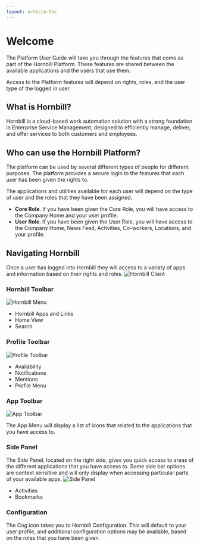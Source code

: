 ```yaml
---
layout: article-toc
---
```

# Welcome 
The Platform User Guide will take you through the features that come as part of the Hornbill Platform.  These features are shared between the available applications and the users that use them.

Access to the Platform features will depend on rights, roles, and the user type of the logged in user.

## What is Hornbill?
Hornbill is a cloud-based work automation solution with a strong foundation in Enterprise Service Management, designed to efficiently manage, deliver, and offer services to both customers and employees.

## Who can use the Hornbill Platform?
The platform can be used by several different types of people for different purposes.  The platform provides a secure login to the features that each user has been given the rights to. 

The applications and utilities available for each user will depend on the type of user and the roles that they have been assigned.

* **Core Role**.  If you have been given the Core Role, you will have access to the Company Home and your user profile.
* **User Role**.  If you have been given the User Role, you will have access to the Company Home, News Feed, Activities, Co-workers, Locations, and your profile.

## Navigating Hornbill
Once a user has logged into Hornbill they will access to a variaty of apps and information based on their rights and roles.
![Hornbill Client](/_books/esp-user-guide/images/main-screen.png)

### Hornbill Toolbar
![Hornbill Menu](/_books/esp-user-guide/images/hornbill-toolbar.png)
* Hornbill Apps and Links
* Home View
* Search
### Profile Toolbar
![Profile Toolbar](/_books/esp-user-guide/images/profile-toolbar.png)
* Availability
* Notifications
* Mentions
* Profile Menu
### App Toolbar
![App Toolbar](/_books/esp-user-guide/images/app-toolbar.png)

The App Menu will display a list of icons that related to the applications that you have access to.
### Side Panel
The Side Panel, located on the right side, gives you quick access to areas of the different applications that you have access to. Some side bar options are context sensitive and will only display when accessing particular parts of your available apps.
![Side Panel](/_books/esp-user-guide/images/side-panel.png)
* Activities
* Bookmarks

### Configuration
The Cog icon takes you to Hornbill Configuration.  This will default to your user profile, and additional configuration options may be available, based on the roles that you have been given.